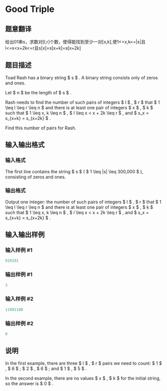 # Good Triple

## 题意翻译

给出01串s，求数对[l,r]个数，使得能找到至少一对[x,k],使1<=x,k<=|s|且l<=x<x+2k<=r且s[x]=s[x+k]=s[x+2k]

## 题目描述

Toad Rash has a binary string $ s $ . A binary string consists only of zeros and ones.

Let $ n $ be the length of $ s $ .

Rash needs to find the number of such pairs of integers $ l $ , $ r $ that $ 1 \leq l \leq r \leq n $ and there is at least one pair of integers $ x $ , $ k $ such that $ 1 \leq x, k \leq n $ , $ l \leq x < x + 2k \leq r $ , and $ s_x = s_{x+k} = s_{x+2k} $ .

Find this number of pairs for Rash.

## 输入输出格式

### 输入格式

The first line contains the string $ s $ ( $ 1 \leq |s| \leq 300\,000 $ ), consisting of zeros and ones.

### 输出格式

Output one integer: the number of such pairs of integers $ l $ , $ r $ that $ 1 \leq l \leq r \leq n $ and there is at least one pair of integers $ x $ , $ k $ such that $ 1 \leq x, k \leq n $ , $ l \leq x < x + 2k \leq r $ , and $ s_x = s_{x+k} = s_{x+2k} $ .

## 输入输出样例

### 输入样例 #1

```cpp
010101

```
### 输出样例 #1

```cpp
3

```
### 输入样例 #2

```cpp
11001100

```
### 输出样例 #2

```cpp
0

```
## 说明

In the first example, there are three $ l $ , $ r $ pairs we need to count: $ 1 $ , $ 6 $ ; $ 2 $ , $ 6 $ ; and $ 1 $ , $ 5 $ .

In the second example, there are no values $ x $ , $ k $ for the initial string, so the answer is $ 0 $ .


